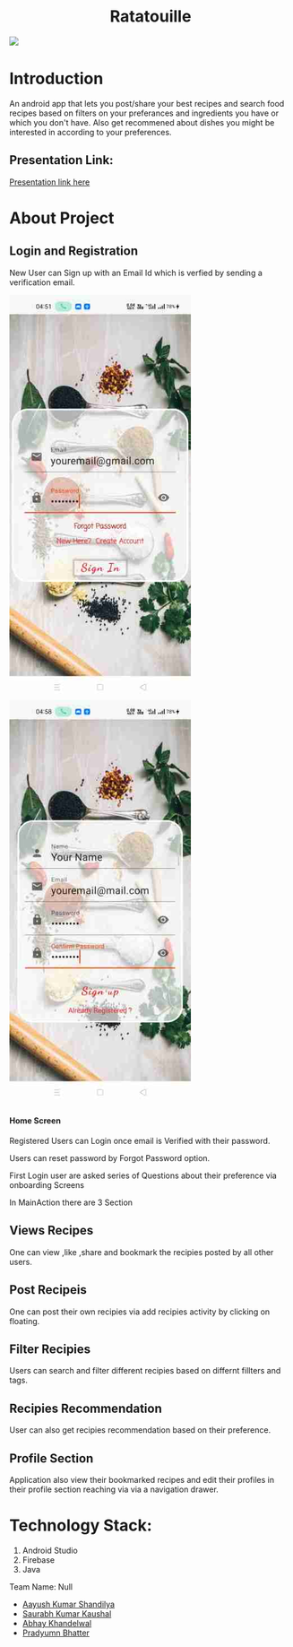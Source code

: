 <h1 align="center">Ratatouille</h1>
<p align="center">
</p>

<a href="https://hack36.com"> <img src="http://bit.ly/BuiltAtHack36" height=20px> </a>

# Introduction

An android app that lets you post/share your best recipes and search food recipes based on filters on your preferances and ingredients you have or which you don't have.
Also get recommened about dishes you might be interested in according to your preferences.

## Presentation Link:
  <a href="https://docs.google.com/presentation/d/1ejRPP7dfhKtMEmDf_YVy83sp2sQ44DSbkS_ryOTR0Qk/edit?usp=sharing"> Presentation link here </a>
  
# About Project

## Login and Registration

New User can Sign up with an Email Id which is verfied by sending a verification email.

![login screen](https://github.com/hey-aayush/Ratatouille/blob/main/reduced_images/WhatsApp%20Image%202021-04-11%20at%2004.57.55.jpg) ![registration screen](https://github.com/hey-aayush/Ratatouille/blob/main/reduced_images/WhatsApp%20Image%202021-04-11%20at%2004.58.56.jpg)
#### Home Screen

Registered Users can Login once email is Verified with their password.

Users can reset password by Forgot Password option.

First Login user are asked series of Questions about their preference via onboarding Screens

In MainAction there are 3 Section

## Views Recipes

One can view ,like ,share and bookmark the recipies posted by all other users.

## Post Recipeis

One can post their own recipies via add recipies activity by clicking on floating.

## Filter Recipies

Users can search and filter different recipies based on differnt fillters and tags.

## Recipies Recommendation

User can also get recipies recommendation based on their preference.

## Profile Section

Application also view their bookmarked recipes and edit their profiles in their profile section reaching via via a navigation drawer.
  
# Technology Stack:
  1) Android Studio 
  2) Firebase
  3) Java  
  
Team Name: Null

* [Aayush Kumar Shandilya](https://github.com/hey-aayush)
* [Saurabh Kumar Kaushal](https://github.com/saurabh-bot)
* [Abhay Khandelwal](https://github.com/jaykhandelwal22)
* [Pradyumn Bhatter](https://github.com/prbhatter)
